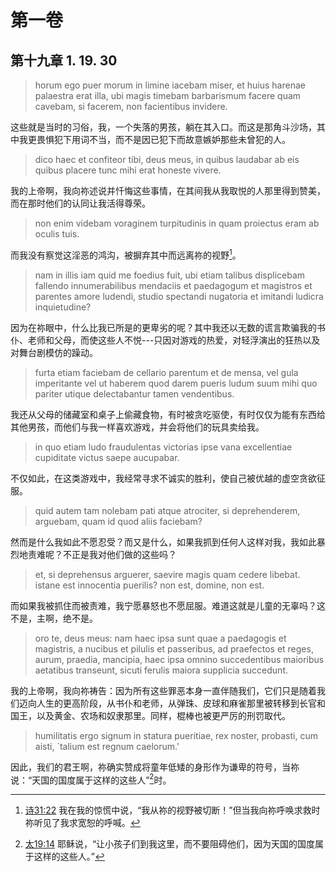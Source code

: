 # 第一卷
## 第十九章 1. 19. 30

> horum ego puer morum in limine iacebam miser, et huius harenae palaestra erat illa, ubi magis timebam barbarismum facere quam cavebam, si facerem, non facientibus invidere. 

这些就是当时的习俗，我，一个失落的男孩，躺在其入口。而这是那角斗沙场，其中我更畏惧犯下用词不当，而不是因已犯下而故意嫉妒那些未曾犯的人。

> dico haec et confiteor tibi, deus meus, in quibus laudabar ab eis quibus placere tunc mihi erat honeste vivere.

我的上帝啊，我向祢述说并忏悔这些事情，在其间我从我取悦的人那里得到赞美，而在那时他们的认同让我活得尊荣。

> non enim videbam voraginem turpitudinis in quam proiectus eram ab oculis tuis.

而我没有察觉这淫恶的鸿沟，被摒弃其中而远离祢的视野[^1]。

[^1]: [诗31:22](https://biblehub.com/psalms/31-22.htm) 我在我的惊慌中说，“我从祢的视野被切断！”但当我向祢呼唤求救时祢听见了我求宽恕的呼喊。

> nam in illis iam quid me foedius fuit, ubi etiam talibus displicebam fallendo innumerabilibus mendaciis et paedagogum et magistros et parentes amore ludendi, studio spectandi nugatoria et imitandi ludicra inquietudine? 

因为在祢眼中，什么比我已所是的更卑劣的呢？其中我还以无数的谎言欺骗我的书仆、老师和父母，而使这些人不悦---只因对游戏的热爱，对轻浮演出的狂热以及对舞台剧模仿的躁动。

> furta etiam faciebam de cellario parentum et de mensa, vel gula imperitante vel ut haberem quod darem pueris ludum suum mihi quo pariter utique delectabantur tamen vendentibus.

我还从父母的储藏室和桌子上偷藏食物，有时被贪吃驱使，有时仅仅为能有东西给其他男孩，而他们与我一样喜欢游戏，并会将他们的玩具卖给我。

> in quo etiam ludo fraudulentas victorias ipse vana excellentiae cupiditate victus saepe aucupabar.

不仅如此，在这类游戏中，我经常寻求不诚实的胜利，使自己被优越的虚空贪欲征服。

> quid autem tam nolebam pati atque atrociter, si deprehenderem, arguebam, quam id quod aliis faciebam?

然而是什么我如此不愿忍受？而又是什么，如果我抓到任何人这样对我，我如此暴烈地责难呢？不正是我对他们做的这些吗？

> et, si deprehensus arguerer, saevire magis quam cedere libebat. istane est innocentia puerilis? non est, domine, non est.

而如果我被抓住而被责难，我宁愿暴怒也不愿屈服。难道这就是儿童的无辜吗？这不是，主啊，绝不是。

> oro te, deus meus: nam haec ipsa sunt quae a paedagogis et magistris, a nucibus et pilulis et passeribus, ad praefectos et reges, aurum, praedia, mancipia, haec ipsa omnino succedentibus maioribus aetatibus transeunt, sicuti ferulis maiora supplicia succedunt.

我的上帝啊，我向祢祷告：因为所有这些罪恶本身一直伴随我们，它们只是随着我们迈向人生的更高阶段，从书仆和老师，从弹珠、皮球和麻雀那里被转移到长官和国王，以及黄金、农场和奴隶那里。同样，棍棒也被更严厉的刑罚取代。

> humilitatis ergo signum in statura pueritiae, rex noster, probasti, cum aisti, `talium est regnum caelorum.'

因此，我们的君王啊，祢确实赞成将童年低矮的身形作为谦卑的符号，当祢说：“天国的国度属于这样的这些人”[^2]时。

[^2]: [太19:14](https://biblehub.com/matthew/19-14.htm) 耶稣说，“让小孩子们到我这里，而不要阻碍他们，因为天国的国度属于这样的这些人。”
